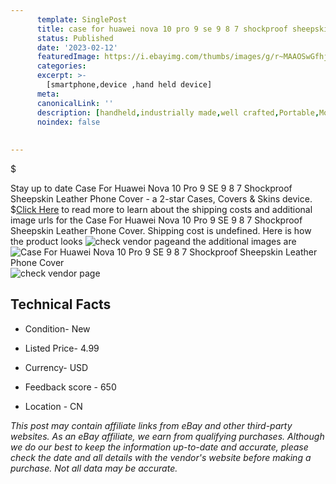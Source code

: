 ```yaml
---
      template: SinglePost
      title: case for huawei nova 10 pro 9 se 9 8 7 shockproof sheepskin leather phone cover
      status: Published
      date: '2023-02-12'
      featuredImage: https://i.ebayimg.com/thumbs/images/g/r~MAAOSwGfhjmXrp/s-l225.jpg
      categories: 
      excerpt: >-
        [smartphone,device ,hand held device]
      meta:
      canonicalLink: ''
      description: [handheld,industrially made,well crafted,Portable,Mobile,Compact,Convenient,Lightweight,Maneuverable,Man-portable,Miniature,Carriable,Hand-held,Light,Holdable,Transportable,Mobile device,Pocket-sized,On-the-go,Wireless,Cordless,Compact size,Convenient size, smartphone,device ,hand held device]
      noindex: false
      
        
---
```

$

Stay up to date Case For Huawei Nova 10 Pro 9 SE 9 8 7 Shockproof Sheepskin Leather Phone Cover - a 2-star Cases, Covers & Skins device.
$[Click Here](https://www.ebay.com/itm/304738481214?hash=item46f3d4343e%3Ag%3Ar%7EMAAOSwGfhjmXrp&mkevt=1&mkcid=1&mkrid=711-53200-19255-0&campid=%253CePNCampaignId%253E&customid=%253CreferenceId%253E&toolid=10049) to read more to learn about the shipping costs and additional image urls for the Case For Huawei Nova 10 Pro 9 SE 9 8 7 Shockproof Sheepskin Leather Phone Cover. Shipping cost is undefined. Here is how the product looks ![check vendor page](https://i.ebayimg.com/thumbs/images/g/r~MAAOSwGfhjmXrp/s-l225.jpg)and the additional images are![Case For Huawei Nova 10 Pro 9 SE 9 8 7 Shockproof Sheepskin Leather Phone Cover](https://i.ebayimg.com/images/g/r~MAAOSwGfhjmXrp/s-l960.jpg)![check vendor page](https://origin-galleryplus.ebayimg.com/ws/web/304738481214_2_0_1/225x225.jpg,https://origin-galleryplus.ebayimg.com/ws/web/304738481214_3_0_1/225x225.jpg,https://origin-galleryplus.ebayimg.com/ws/web/304738481214_4_0_1/225x225.jpg,https://origin-galleryplus.ebayimg.com/ws/web/304738481214_5_0_1/225x225.jpg,https://origin-galleryplus.ebayimg.com/ws/web/304738481214_6_0_1/225x225.jpg,https://origin-galleryplus.ebayimg.com/ws/web/304738481214_7_0_1/225x225.jpg,https://origin-galleryplus.ebayimg.com/ws/web/304738481214_8_0_1/225x225.jpg,https://origin-galleryplus.ebayimg.com/ws/web/304738481214_9_0_1/225x225.jpg,https://origin-galleryplus.ebayimg.com/ws/web/304738481214_10_0_1/225x225.jpg,https://origin-galleryplus.ebayimg.com/ws/web/304738481214_11_0_1/225x225.jpg,https://origin-galleryplus.ebayimg.com/ws/web/304738481214_12_0_1/225x225.jpg)



 ## Technical Facts 



     
      

 - Condition- New 


      

 - Listed Price- 4.99 


      

 - Currency- USD 


      

 - Feedback score - 650 


      

 - Location - CN 


      
      

 *_This post may contain affiliate links from eBay and other third-party websites. As an eBay affiliate, we earn from qualifying purchases. Although we do our best to keep the information up-to-date and accurate, please check the date and all details with the vendor's website before making a purchase. Not all data may be accurate._*






